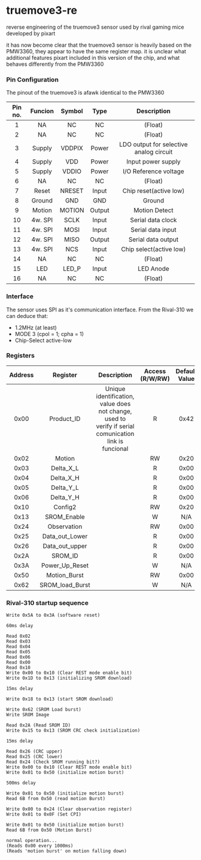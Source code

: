 # truemove3-re

reverse engineering of the truemove3 sensor used by rival gaming mice developed by pixart

it has now become clear that the truemove3 sensor is heavily based on the PMW3360, they appear to have the same register map.
it is unclear what additional features pixart included in this version of the chip, and what behaves differently from the PMW3360

### Pin Configuration

The pinout of the truemove3 is afawk identical to the PMW3360

Pin no. | Funcion | Symbol | Type | Description
:---: | :---: | :---: | :---: | :---:
1 | NA | NC | NC | (Float)
2 | NA | NC | NC | (Float)
3 | Supply | VDDPIX | Power | LDO output for selective analog circuit
4 | Supply | VDD | Power | Input power supply
5 | Supply | VDDIO | Power | I/O Reference voltage
6 | NA | NC | NC | (Float)
7 | Reset | NRESET | Input | Chip reset(active low)
8 | Ground | GND | GND | Ground
9 | Motion | MOTION | Output | Motion Detect
10 | 4w. SPI | SCLK | Input | Serial data clock
11 | 4w. SPI | MOSI | Input | Serial data input
12 | 4w. SPI | MISO | Output | Serial data output
13 | 4w. SPI | NCS | Input | Chip select(active low)
14 | NA | NC | NC | (Float)
15 | LED | LED_P | Input | LED Anode
16 | NA | NC | NC | (Float)

### Interface

The sensor uses SPI as it's communication interface.
From the Rival-310 we can deduce that:
- 1.2MHz (at least)
- MODE 3 (cpol = 1; cpha = 1)
- Chip-Select active-low

### Registers

Address | Register | Description | Access (R/W/RW) | Default Value
:---: | :---: | :---: | :---: | :---:
0x00 | Product_ID | Unique identification, value does not change, used to verify if serial comunication link is funcional | R | 0x42
0x02 | Motion |  | RW | 0x20
0x03 | Delta_X_L |  | R | 0x00
0x04 | Delta_X_H |  | R | 0x00
0x05 | Delta_Y_L |  | R | 0x00
0x06 | Delta_Y_H |  | R | 0x00
0x10 | Config2 |  | RW | 0x20
0x13 | SROM_Enable |  | W | N/A
0x24 | Observation |  | RW | 0x00 
0x25 | Data_out_Lower |  | R | 0x00
0x26 | Data_out_upper |  | R | 0x00
0x2A | SROM_ID |  | R | 0x00
0x3A | Power_Up_Reset |  | W | N/A
0x50 | Motion_Burst |  | RW | 0x00 
0x62 | SROM_load_Burst |  | W | N/A

### Rival-310 startup sequence
```
Write 0x5A to 0x3A (software reset)

60ms delay

Read 0x02
Read 0x03
Read 0x04
Read 0x05
Read 0x06
Read 0x00
Read 0x10
Write 0x00 to 0x10 (Clear REST mode enable bit)
Write 0x1D to 0x13 (initializing SROM download)

15ms delay

Write 0x18 to 0x13 (start SROM download)

Write 0x62 (SROM Load burst)
Write SROM Image

Read 0x2A (Read SROM ID)
Write 0x15 to 0x13 (SROM CRC check initialization)

15ms delay

Read 0x26 (CRC upper)
Read 0x25 (CRC lower)
Read 0x24 (Check SROM running bit?)
Write 0x00 to 0x10 (Clear REST mode enable bit)
Write 0x01 to 0x50 (initialize motion burst)

500ms delay

Write 0x01 to 0x50 (initialize motion burst)
Read 6B from 0x50 (read motion Burst)

Write 0x00 to 0x24 (Clear observation register)
Write 0x01 to 0x0F (Set CPI)

Write 0x01 to 0x50 (initialize motion burst)
Read 6B from 0x50 (Motion Burst)

normal operation...
(Reads 0x00 every 1000ms)
(Reads 'motion burst' on motion falling down)
```
